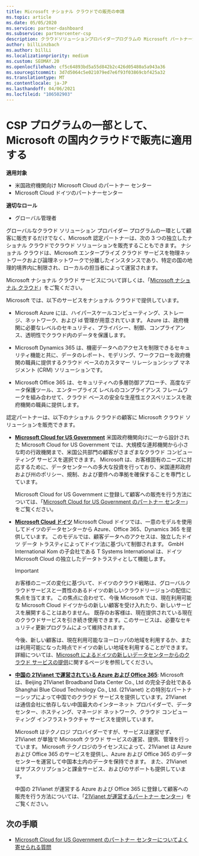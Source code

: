 ```yaml
---
title: Microsoft ナショナル クラウドでの販売の申請
ms.topic: article
ms.date: 05/05/2020
ms.service: partner-dashboard
ms.subservice: partnercenter-csp
description: クラウドソリューションプロバイダープログラムの Microsoft パートナーが、サポートされている各国のクラウドに登録されているお客様に販売する方法について説明します。
author: billLinzbach
ms.author: billLi
ms.localizationpriority: medium
ms.custom: SEOMAY.20
ms.openlocfilehash: cf5c64893bd5a55d842b2c426d05480a5a943a36
ms.sourcegitcommit: 3d7d5064c5e021079ed7e6f93f03869cbf425a32
ms.translationtype: MT
ms.contentlocale: ja-JP
ms.lasthandoff: 04/06/2021
ms.locfileid: "106502903"
---
```

# <a name="apply-to-sell-in-microsoft-national-clouds-as-part-of-the-csp-program"></a>CSP プログラムの一部として、Microsoft の国内クラウドで販売に適用する

**適用対象**

- 米国政府機関向け Microsoft Cloud のパートナー センター
- Microsoft Cloud ドイツのパートナーセンター

**適切なロール**

- グローバル管理者

グローバルなクラウド ソリューション プロバイダー プログラムの一環として顧客に販売するだけでなく、Microsoft 認定パートナーは、次の 3 つの独立したナショナル クラウドでクラウド ソリューションを販売することもできます。 ナショナル クラウドは、Microsoft エンタープライズ クラウド サービスを物理ネットワークおよび論理ネットワークで分離したインスタンスであり、特定の国の地理的境界内に制限され、ローカルの担当者によって運営されます。

Microsoft ナショナル クラウド サービスについて詳しくは、「[Microsoft ナショナル クラウド](https://www.microsoft.com/trustcenter/cloudservices/nationalcloud)」をご覧ください。

Microsoft では、以下のサービスをナショナル クラウドで提供しています。

-   Microsoft Azure には、ハイパースケールコンピューティング、ストレージ、ネットワーク、および id 管理が用意されています。 Azure は、政府機関に必要なレベルのセキュリティ、プライバシー、制御、コンプライアンス、透明性でクラウド内のデータを保護します。

-   Microsoft Dynamics 365 は、機密データへのアクセスを制限できるセキュリティ機能と共に、データのレポート、モデリング、ワークフローを政府機関の職員に提供するクラウド ベースのカスタマー リレーションシップ マネジメント (CRM) ソリューションです。

-   Microsoft Office 365 は、セキュリティへの多層防御アプローチ、高度なデータ保護ツール、エンタープライズ レベルのコンプライアンス フレームワークを組み合わせて、クラウド ベースの安全な生産性エクスペリエンスを政府機関の職員に提供します。

認定パートナーは、以下のナショナル クラウドの顧客に Microsoft クラウド ソリューションを販売できます。

-   [**Microsoft Cloud for US Government**](https://www.microsoft.com/trustcenter/cloudservices/nationalcloud#Microsoft_Cloud_for_US) 米国政府機関向けに一から設計された Microsoft Cloud for US Government では、大規模な連邦機関から小さな町の行政機関まで、米国公共部門の顧客がさまざまなクラウド コンピューティング サービスを選択できます。 Microsoft は、お客様固有のニーズに対応するために、データセンターへの多大な投資を行っており、米国連邦政府および州のポリシー、規制、および要件への準拠を確保することを専門としています。 

    Microsoft Cloud for US Government に登録して顧客への販売を行う方法については、「[Microsoft Cloud for US Government のパートナー センター](partner-center-for-microsoft-us-govt-cloud.md)」をご覧ください。

-   [**Microsoft Cloud ドイツ**](https://www.microsoft.com/trustcenter/cloudservices/nationalcloud#Microsoft_Cloud_Germany) Microsoft Cloud ドイツでは、一意のモデルを使用してドイツのデータセンターから Azure、Office 365、Dynamics 365 を提供しています。 このモデルでは、顧客データへのアクセスは、独立したドイツ データ トラスティによってドイツ法に基づいて制御されます。 GmbH International Kom の子会社である T Systems International は、ドイツ Microsoft Cloud の独立したデータトラスティとして機能します。

    > [!IMPORTANT]  
    > お客様のニーズの変化に基づいて、ドイツのクラウド戦略は、グローバルクラウドサービスと一貫性のあるドイツの新しいクラウドリージョンの配信に焦点を当てます。 この焦点に合わせて、今後 Microsoft では、現在利用可能な Microsoft Cloud ドイツからの新しい顧客を受け入れたり、新しいサービスを展開することはありません。 既存のお客様は、現在提供されている現在のクラウドサービスを引き続き使用できます。このサービスは、必要なセキュリティ更新プログラムによって維持されます。
    >  
    > 今後、新しい顧客は、現在利用可能なヨーロッパの地域を利用するか、または利用可能になった時点でドイツの新しい地域を利用することができます。 詳細については、[Microsoft によるドイツの新しいデータセンターからのクラウド サービスの提供](https://news.microsoft.com/europe/2018/08/31/microsoft-to-deliver-cloud-services-from-new-datacentres-in-germany-in-2019-to-meet-evolving-customer-needs/)に関するページを参照してください。

    
-   [**中国の 21Vianet で運営されている Azure および Office 365**](https://www.microsoft.com/trustcenter/cloudservices/nationalcloud#Microsoft_Cloud_for_China): Microsoft は、Beijing 21Vianet Broadband Data Center Co., Ltd の完全子会社である Shanghai Blue Cloud Technology Co., Ltd. (21Vianet) との特別なパートナーシップによって中国でのクラウド サービスを提供しています。21Vianet は通信会社に依存しない中国最大のインターネット プロバイダーで、データセンター、ホスティング、マネージド ネットワーク、クラウド コンピューティング インフラストラクチャ サービスを提供しています。 

    Microsoft はテクノロジ プロバイダーですが、サービスは運営せず、21Vianet が単独で Microsoft クラウド サービスの運営、提供、管理を行っています。 Microsoft テクノロジのライセンスによって、21Vianet は Azure および Office 365 のサービスを提供し、Azure および Office 365 のデータセンターを運営して中国本土内のデータを保持できます。 また、21Vianet はサブスクリプションと課金サービス、およびのサポートも提供しています。

    中国の 21Vianet が運営する Azure および Office 365 に登録して顧客への販売を行う方法については、「[21Vianet が運営するパートナー センター](/previous-versions/windows/it-pro/windows-home-server/ff357696(v=ws.11))」をご覧ください。

## <a name="next-steps"></a>次の手順

- [Microsoft Cloud for US Government のパートナー センターについてよく寄せられる質問](faq-for-us-govt-cloud.md)
